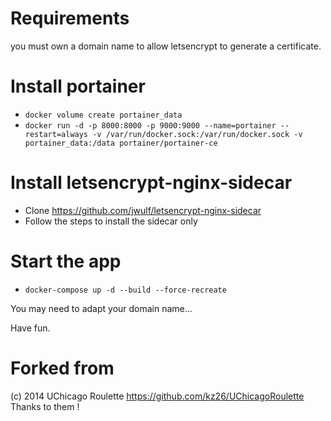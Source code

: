# Requirements

you must own a domain name to allow letsencrypt to generate a certificate.

# Install portainer

- `docker volume create portainer_data`
- `docker run -d -p 8000:8000 -p 9000:9000 --name=portainer --restart=always -v /var/run/docker.sock:/var/run/docker.sock -v portainer_data:/data portainer/portainer-ce`

# Install letsencrypt-nginx-sidecar

* Clone https://github.com/jwulf/letsencrypt-nginx-sidecar
* Follow the steps to install the sidecar only

# Start the app

* `docker-compose up -d --build --force-recreate`

You may need to adapt your domain name...

Have fun.

# Forked from 

(c) 2014 UChicago Roulette https://github.com/kz26/UChicagoRoulette
Thanks to them !
